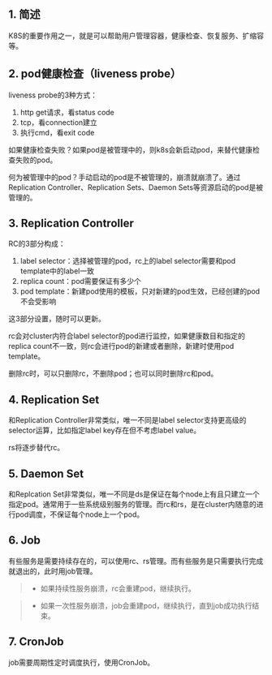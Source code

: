 ## 1. 简述

K8S的重要作用之一，就是可以帮助用户管理容器，健康检查、恢复服务、扩缩容等。

## 2. pod健康检查（liveness probe）

liveness probe的3种方式：

1. http get请求，看status code
2. tcp，看connection建立
3. 执行cmd，看exit code

如果健康检查失败？如果pod是被管理中的，则k8s会新启动pod，来替代健康检查失败的pod。

何为被管理中的pod？手动启动的pod是不被管理的，崩溃就崩溃了。通过Replication Controller、Replication Sets、Daemon Sets等资源启动的pod是被管理的。

## 3. Replication Controller

RC的3部分构成：

1. label selector：选择被管理的pod，rc上的label selector需要和pod template中的label一致
2. replica count：pod需要保证有多少个
3. pod template：新建pod使用的模板，只对新建的pod生效，已经创建的pod不会受影响

这3部分设置，随时可以更新。

rc会对cluster内符合label selector的pod进行监控，如果健康数目和指定的replica count不一致，则rc会进行pod的新建或者删除，新建时使用pod template。

删除rc时，可以只删除rc，不删除pod；也可以同时删除rc和pod。

## 4. Replication Set

和Replication Controller非常类似，唯一不同是label selector支持更高级的selector运算，比如指定label key存在但不考虑label value。

rs将逐步替代rc。

## 5. Daemon Set

和Replcation Set非常类似，唯一不同是ds是保证在每个node上有且只建立一个指定pod。通常用于一些系统级别服务的管理。而rc和rs，是在cluster内随意的进行pod调度，不保证每个node上一个pod。

## 6. Job

有些服务是需要持续存在的，可以使用rc、rs管理。而有些服务是只需要执行完成就退出的，此时用job管理。

>- 如果持续性服务崩溃，rc会重建pod，继续执行。

>- 如果一次性服务崩溃，job会重建pod，继续执行，直到job成功执行结束。

## 7. CronJob

job需要周期性定时调度执行，使用CronJob。
